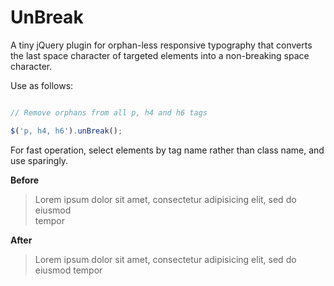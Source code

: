 UnBreak
=========

A tiny jQuery plugin for orphan-less responsive typography that converts the last space character of targeted elements into a non-breaking space character.

Use as follows: 

``` javascript

// Remove orphans from all p, h4 and h6 tags

$('p, h4, h6').unBreak();

```

For fast operation, select elements by tag name rather than class name, and use sparingly.

**Before**

> Lorem ipsum dolor sit amet, consectetur adipisicing elit, sed do eiusmod<br/>
tempor

**After**

> Lorem ipsum dolor sit amet, consectetur adipisicing elit, sed do<br/>
eiusmod tempor